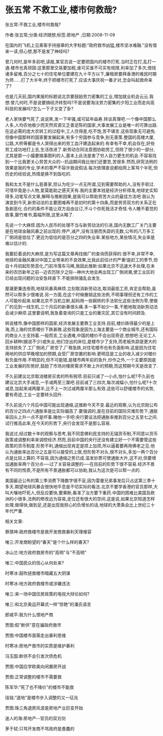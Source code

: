 # 张五常  不救工业,楼市何救哉?    
    
张五常:不救工业,楼市何救哉?    
作者:张五常;分类:经济随想;标签:房地产 ;日期:2008-11-09    
在国内的飞机上见乘客手持报章的大字标题:“政府救市凶猛,楼市坚冰难融."没有借来一读,但心想,那不是发了神经吗?    
曾几何时,是年多前吧,读报,某官员说一定要把国内的楼市打死.当时正在打,乱打一通.楼市也真顽固:这里那里交易要加税,谁可买谁不可买有规限,利率加了多次,借钱诸多留难,百分之七十的住宅单位要建在九十平方以下,廉租房要拜香港的难民时期为师......打了大半年,终于把楼市打死了.应该大事庆祝一番才对,怎会叫起救命来了?    
也是几天前,国内某报的标题说北京要鼓励劳力密集的工业,增加就业机会云云.我想:曾几何时,不是说要搞经济转型吗?不是说要淘汰劳力密集的夕阳工业而走向高科技的发展吗?怎么一下子又变了卦?    
老人家快要气死了,说说笑,发一下牢骚,或可延年益寿.转谈真理吧.一个像中国那么人多,人均农地极少而天然资源又乏善足陈的国家,大事发展工业是唯一的可靠出路.在这必需的庞大农转工的过程中,工人住得差,吃不饱,苦不堪言.这些现象无可避免.但像中国那样的国家要发展起来,有多个穷国参与竞争,别无善策.整国的高楼大厦,公路,大桥等都是令人哭得出来的劳工血汗建造起来的.有幸有不幸,机会存在,好些劳工成功地打上去,生活改进了.新劳动合同法意图协助劳工,但除了很少的一部分,尤其是那一小撮要搞事图利的人,基本上此法是害了穷人自力更生的机会.不容易找到一个比我更关心劳苦大众的--抗战期间我比他们还要苦,苦很多.然而,研究法例的效果是我的专业,学术的尊严不容许我说假话.每次依理直说都给网上客骂个半死,但历史的经验说,热情是换不到饭吃的.    
我和太太不是什么慈善家,但认为吃少一点无所谓,见到需要帮助的人,没有手软过.可惜毕竟是小人物,爱莫能助之感天天有.我的主要本钱是经济分析得准,地球史实知得多,动笔写点文章,解释与推断因果,是我可以帮助劳苦大众的最佳方法吧.我认为演变到今天,新劳动法的主要困难再不是初时的第十四条,而是劳资双方的关系正在急剧恶化.合约的条件不能让双方自由议订,不斗个你死我活才奇怪.令人睡不着觉的故事,罄竹难书,篇幅所限,这里从略了.    
先说一个大麻烦.因为人民币的处理不当与新劳动法的引进,国内无数工厂关门主要是在地球金融风暴之前出现的.停产,减产,没有注册而失踪的无数,公布的八万多工厂倒闭是低估了.更远为低估的是百分之四的失业率.某些地方,某些情况,失业率是难以估计的.    
我要赶着说的大麻烦,是为写这篇文章再找做厂的查询而获得的.很不幸,非常不幸,地球的金融风暴对中国工业带来的不良效果,比我此前估计的严重!是赶工的季节,但自十月初起形势恶化,门前冷落车马稀,我因此推断:如果北京不迅速大手处理,在未来的农历新年之前--近农历除夕之际--神州大地会再出现工厂倒闭潮,使工业区的已经出现问题的治安急转直下.不能排除骚乱会发生.    
屋漏更兼连夜雨,地球风暴真麻烦.立刻取消新劳动法,取消最低工资,肯定会帮助,虽然可以帮多少很难说.另一方面,在这个时候撤销这些法例,不明事理但还有工作的工人可能吵起来.如果北京不当机立断,起码用一些婉转的手法软化这些法例为零,使做厂的见到一线生机,三个月后的新春很头痛.多一事不如少一事,干脆地取消新劳动法会减少麻烦.这里要说明,我急着查询的只是工业的重灾区,其它没有时间顾及.    
转说楼市,像中国那样的国家,经济发展主要靠工业支持.目前,楼价跌得最少的是上海,而上海的优质楼价下跌甚微.这些现象是因为上海主要是一个商业城市,还有国际的商业人士支持着.一般而言,工业遇难,中国的楼价不会出现奇迹.想想吧:无论工人回乡耕种(据说不少)或失业,他们空出的床位,是楼市少了支持,而老板失踪是更大的支持损失了.工厂倒闭,厂房空了,厂租急跌,对住宅楼市也有负面影响.这是因为住宅用地的供应早晚增加的预期,会受厂房空置的影响.更明显是工业的收入减少对楼价有负面作用.不明显的,但不可能错,是楼市两年前的急升,炒作之外,一个主要原因是工业发展的形势好,鼓励了市场对楼房需求不断上升的预期,而这预期今天是改变了.    
不久前建议北京取消楼房买卖的所有税项.目前只减了一小点,怕什么呢?不久前也建议北京大手减息,一手减两至三厘吧.目前减了三四次,每次减幅小,怕什么呢?十次减息,加起来减两厘半,比不上一次过减两厘半那么有效.这些可以舒缓楼市的劣势,要有奇迹,工业一定要转头回升.    
不久前说六个月后中国可能出现通缩,这推断今天不变.最近的观察,认为北京刚公布的百分之四点六通胀率是比实际偏高了.要强调的,是在目前的国际灾难形势下,通胀率回头上升一点不是坏事.赌他一手吧:央行要设法把通胀率推到百分之五至七之间.试行推高此率,在今天的形势下,央行会发现不是那么容易.    
我说过,经过数十年的观察与思考,我不同意佛利民支持的无锚货币制,不同意以货币政策或调整利率来调控经济.然而,目前中国的央行还没有建立好一个不需要管这些政策的货币制度.形势不利,通缩出现肯定是烦上加烦,所以逼着要再用佛老之见.他认为通胀率达百分之五是可以接受的上限,但形势不对头,很不对头,多加一两个百分点是比较上算的.不容易,因为通缩之势已成.滥发钞票可使通胀大升,这不对,但要增加通胀率两个百分点──过了关容易调整的──在目前的形势下很不容易.经济不景有不同的性质,不是所有不景通胀都可以协助,我认为这次是可以帮一点的.    
美国最近公布的第三季消费下降数字很不妥,因为雷曼兄弟事发后只占这第三季十多天.期望地球风暴会很快地平息是不切实际的看法.北京不要学香港的官员那样,大叫大嚷地吓死人,但反应要快,要果断,看准了治方要下重药.中国的困难比美国及欧洲的小很多,法例的修改远为容易,走位还有很大的空间.这是说,如果北京知道怎样处理,做得快,做到足,还是出现我担心的负增长的话,地球的大萧条会比上世纪三十年代严重.    
    
相关文章:    
蔡慎坤:政府救楼市是救开发商救暴利天理难容    
唯三:开发商盼望的“春天"是个什么样的春天?    
冰山兰:地方政府救房市的“高明"与“不高明"    
唯三:中国民众的信心从何处来?    
时寒冰:鼓吹拯救楼市暗藏五大阴谋    
时寒冰:地方政府救楼市或涉嫌违法    
唯三:来一场中国住房政策的电视大辩论如何?    
唯三:和北京奥运开幕式一样“惊艳"的潘氏语言    
郎咸平:我为什么恨地产商    
贾图:假“断供"意在骗政府救市    
贾图:中国楼市亟需走出暴利思维    
时寒冰:房地产救市的实质是维护暴利    
冯玉国:断供不会引发次债危机    
贾图:中国应学欧美向闲置房开战    
贾图:正常调整的楼市不需要救    
陈军华:“死了也不降价"的楼市不能救    
珑铭:“退地"是楼市步入调整的又一征兆    
贾图:珠三角退房风波是房地产业巨变开始    
迷人的海:房地产--官员的双刃剑    
茅于轼:只骂开发商不骂政府是愚蠢的